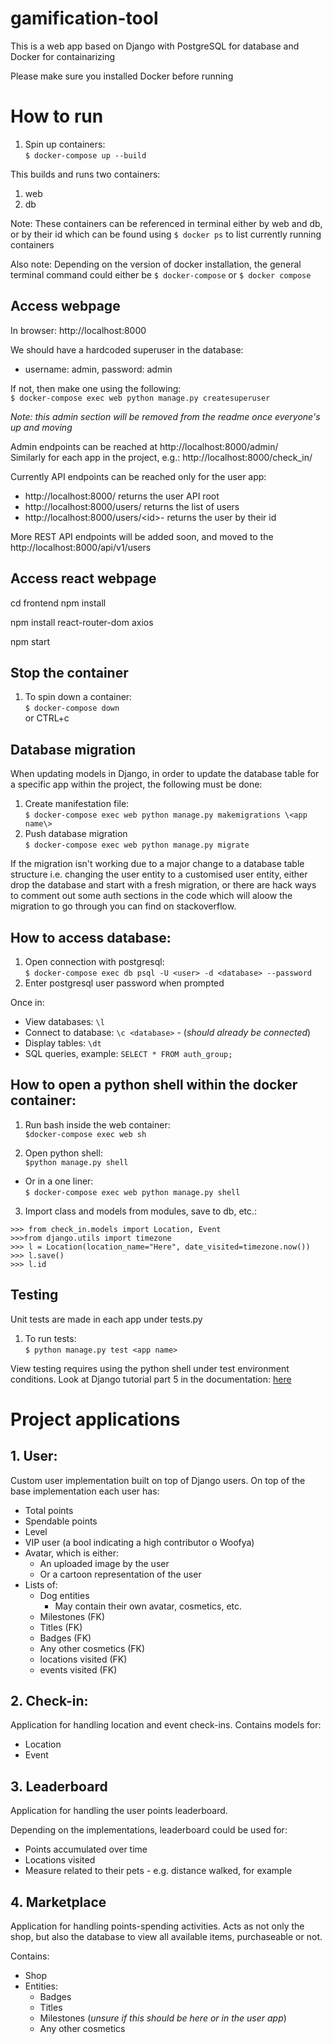 # gamification-tool
This is a web app based on Django with PostgreSQL for database and Docker for containarizing

Please make sure you installed Docker before running

# How to run
1. Spin up containers:  
`$ docker-compose up --build`

This builds and runs two containers:
1. web  
2. db  

Note: These containers can be referenced in terminal either by web and db, or by their id which can be found using `$ docker ps` to list currently running containers

Also note: Depending on the version of docker installation, the general terminal command could either be `$ docker-compose` or `$ docker compose`

## Access webpage

In browser: http://localhost:8000

We should have a hardcoded superuser in the database:
- username: admin, password: admin

If not, then make one using the following:  
`$ docker-compose exec web python manage.py createsuperuser`


_Note: this admin section will be removed from the readme once everyone's up and moving_

Admin endpoints can be reached at http://localhost:8000/admin/  
Similarly for each app in the project, e.g.: http://localhost:8000/check_in/

Currently API endpoints can be reached only for the user app:  
- http://localhost:8000/ returns the user API root  
- http://localhost:8000/users/ returns the list of users
- http://localhost:8000/users/\<id\>- returns the user by their id

More REST API endpoints will be added soon, and moved to the http://localhost:8000/api/v1/users

## Access react webpage
cd frontend
npm install

npm install react-router-dom axios

npm start



## Stop the container

1. To spin down a container:  
`$ docker-compose down`  
or CTRL+c

## Database migration
When updating models in Django, in order to update the database table for a specific app within the project, the following must be done:  
1. Create manifestation file:  
`$ docker-compose exec web python manage.py makemigrations \<app name\>`
2. Push database migration  
`$ docker-compose exec web python manage.py migrate`

If the migration isn't working due to a major change to a database table structure i.e. changing the user entity to a customised user entity, either drop the database and start with a fresh migration, or there are hack ways to comment out some auth sections in the code which will aloow the migration to go through you can find on stackoverflow.

## How to access database:

1. Open connection with postgresql:  
`$ docker-compose exec db psql -U <user> -d <database> --password`
2. Enter postgresql user password when prompted  

Once in:
- View databases: `\l`  
- Connect to database: `\c <database>` - (_should already be connected_)  
- Display tables: `\dt`   
- SQL queries, example: `SELECT * FROM auth_group;`

## How to open a python shell within the docker container:

1. Run bash inside the web container:  
`$docker-compose exec web sh`

2. Open python shell:  
`$python manage.py shell`  
- Or in a one liner:  
`$ docker-compose exec web python manage.py shell`

3. Import class and models from modules, save to db, etc.:
```
>>> from check_in.models import Location, Event
>>>from django.utils import timezone
>>> l = Location(location_name="Here", date_visited=timezone.now())
>>> l.save()
>>> l.id
```

## Testing
Unit tests are made in each app under tests.py

1. To run tests:  
`$ python manage.py test <app name>`

View testing requires using the python shell under test environment conditions. Look at Django tutorial part 5 in the documentation: [here](https://docs.djangoproject.com/en/5.1/intro/tutorial05/)


# Project applications
## 1. User: 
Custom user implementation built on top of Django users.
On top of the base implementation each user has:
- Total points
- Spendable points
- Level
- VIP user (a bool indicating a high contributor o Woofya)
- Avatar, which is either:
    - An uploaded image by the user
    - Or a cartoon representation of the user
- Lists of:
    - Dog entities
        - May contain their own avatar, cosmetics, etc.
    - Milestones (FK)
    - Titles (FK)
    - Badges (FK)
    - Any other cosmetics (FK)
    - locations visited (FK)
    - events visited (FK)

## 2. Check-in: 
Application for handling location and event check-ins.
Contains models for:
- Location
- Event

## 3. Leaderboard
Application for handling the user points leaderboard.

Depending on the implementations, leaderboard could be used for:
- Points accumulated over time
- Locations visited
- Measure related to their pets - e.g. distance walked, for example

## 4. Marketplace
Application for handling points-spending activities. Acts as not only the shop, but also the database to view all available items, purchaseable or not.

Contains:
- Shop
- Entities:
    - Badges
    - Titles
    - Milestones (_unsure if this should be here or in the user app_)
    - Any other cosmetics
